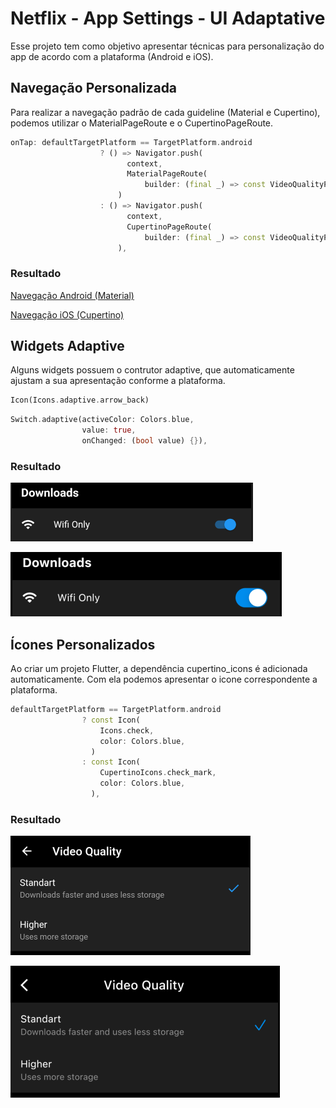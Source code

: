 # Netflix - App Settings - UI Adaptative

Esse projeto tem como objetivo apresentar técnicas para personalização do app de acordo com a plataforma (Android e iOS).

## Navegação Personalizada

Para realizar a navegação padrão de cada guideline (Material e Cupertino), podemos utilizar o MaterialPageRoute e o CupertinoPageRoute.

```dart
onTap: defaultTargetPlatform == TargetPlatform.android
                    ? () => Navigator.push(
                          context,
                          MaterialPageRoute(
                              builder: (final _) => const VideoQualityPage()),
                        )
                    : () => Navigator.push(
                          context,
                          CupertinoPageRoute(
                              builder: (final _) => const VideoQualityPage()),
                        ),
```

### Resultado

[Navegação Android (Material)](https://user-images.githubusercontent.com/19857523/178768803-ae895d08-ba90-44ce-bd4c-bcccae992e49.webm)

[Navegação iOS (Cupertino)](https://user-images.githubusercontent.com/19857523/178769031-a3fb3a26-471d-479a-bf71-4d70761cbb7a.mp4)

## Widgets Adaptive

Alguns widgets possuem o contrutor adaptive, que automaticamente ajustam a sua apresentação conforme a plataforma.

```dart
Icon(Icons.adaptive.arrow_back)
```

```dart
Switch.adaptive(activeColor: Colors.blue,
                value: true,
                onChanged: (bool value) {}),
```

### Resultado

![adaptive_android](assets/adaptive_android.png) 

![adaptive_ios](assets/adaptive_ios.png)

## Ícones Personalizados

Ao criar um projeto Flutter, a dependência cupertino_icons é adicionada automaticamente. Com ela podemos apresentar o icone correspondente a plataforma.

```dart
defaultTargetPlatform == TargetPlatform.android
                ? const Icon(
                    Icons.check,
                    color: Colors.blue,
                  )
                : const Icon(
                    CupertinoIcons.check_mark,
                    color: Colors.blue,
                  ),
```

### Resultado

![icons_android](assets/icons_android.png)

![icons_ios](assets/icons_ios.png)
